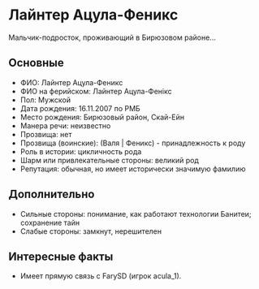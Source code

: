 # Лайнтер Ацула-Феникс

Мальчик-подросток, проживающий в Бирюзовом районе...

## Основные

- ФИО: Лайнтер Ацула-Феникс
- ФИО на ферийском: Лайнтер Ацула-Фенiкс
- Пол: Мужской
- Дата рождения: 16.11.2007 по РМБ
- Место рождения: Бирюзовый район, Скай-Ейн
- Манера речи: неизвестно
- Прозвища: нет
- Прозвища (воинские): (Валя | Феникс) - принадлежность к роду
- Роль в истории: цикличность рода
- Шарм или привлекательные стороны: великий род
- Репутация: обычная, но имеет исторически значимую фамилию

## Дополнительно

- Сильные стороны: понимание, как работают технологии Банитеи; сохранение тайн
- Слабые стороны: замкнут, нерешителен

## Интересные факты

- Имеет прямую связь с FarySD (игрок acula_1).
